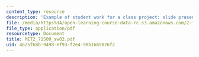 ```yaml
---
content_type: resource
description: 'Example of student work for a class project: slide presentation on '
file: /media/https%3A/open-learning-course-data-rc.s3.amazonaws.com/2-71-optics-spring-2009/4625f68b9498ef93f2e498b16b9876f2_MIT2_71S09_sw02.pdf
file_type: application/pdf
resourcetype: Document
title: MIT2_71S09_sw02.pdf
uid: 4625f68b-9498-ef93-f2e4-98b16b9876f2
---
```

